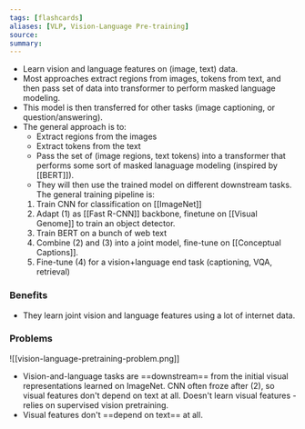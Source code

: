 ```yaml
---
tags: [flashcards]
aliases: [VLP, Vision-Language Pre-training]
source:
summary:
---
```


- Learn vision and language features on (image, text) data.
- Most approaches extract regions from images, tokens from text, and then pass set of data into transformer to perform masked language modeling.
- This model is then transferred for other tasks (image captioning, or question/answering).
- The general approach is to:
    - Extract regions from the images
    - Extract tokens from the text
    - Pass the set of (image regions, text tokens) into a transformer that performs some sort of masked lanaguage modeling (inspired by [[BERT]]).
    - They will then use the trained model on different downstream tasks.
The general training pipeline is:
    1. Train CNN for classification on [[ImageNet]]
    2. Adapt (1) as [[Fast R-CNN]] backbone, finetune on [[Visual Genome]] to train an object detector.
    3. Train BERT on a bunch of web text
    4. Combine (2) and (3) into a joint model, fine-tune on [[Conceptual Captions]].
    5. Fine-tune (4) for a vision+language end task (captioning, VQA, retrieval)

### Benefits
- They learn joint vision and language features using a lot of internet data.

### Problems
![[vision-language-pretraining-problem.png]]
- Vision-and-language tasks are ==downstream== from the initial visual representations learned on ImageNet. CNN often froze after (2), so visual features don't depend on text at all. Doesn't learn visual features - relies on supervised vision pretraining.
- Visual features don't ==depend on text== at all.
<!--SR:!2025-03-24,588,310!2030-01-14,2243,350-->